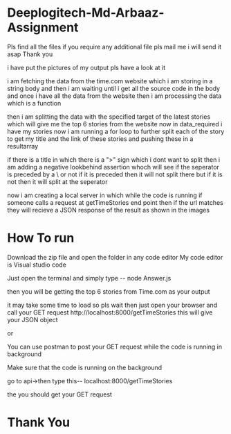 # Deeplogitech-Md-Arbaaz-Assignment

Pls find all the files if you require any additional file pls mail me i will send it asap Thank you

i have put the pictures of my output pls have a look at it

i am fetching the data from the time.com website which i am storing in a string body and then i am waiting until i get all the source code in the body and once i have all the data from the website then i am processing the data which is a function 

then i am splitting the data with the specified target of the latest stories which will give me the top 6 stories from the website 
now in data_required i have my stories now i am running a for loop to further split each of the story to get my title and the link of these stories and pushing these in a resultarray

if there is a title in which there is a ">" sign which i dont want to split then i am adding a negative lookbehind assertion whoch will see if the seperator is preceded by a \ or not if it is preceded then it will not split there but if it is not then it will split at the seperator

now i am creating a local server in which while the code is running if someone calls a request at getTimeStories end point then if the url matches they will recieve a JSON response of the result as shown in the images

# How To run

Download the zip file and open the folder in any code editor My code editor is Visual studio code

Just open the terminal and simply type -- node Answer.js 

then you will be getting the top 6 stories from Time.com as your output

it may take some time to load so pls wait 
then just open your browser and call your GET request http://localhost:8000/getTimeStories this will give your JSON object 

or

You can use postman to post your GET request while the code is running in background

Make sure that the code is running on the background

go to api->then type this-- localhost:8000/getTimeStories

the you should get your GET request

# Thank You
